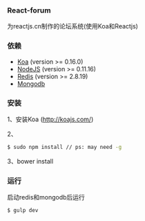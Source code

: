 ###  React-forum
为reactjs.cn制作的论坛系统(使用Koa和Reactjs)

### 依赖
  - [Koa](http://koajs.com/) (version >= 0.16.0)
  - [NodeJS](http://nodejs.org/) (version >= 0.11.16)
  - [Redis](http://redis.io/) (version >= 2.8.19)
  - [Mongodb](http://mongodb.org/)

### 安装
1、安装Koa (http://koajs.com/)

2、
```sh
$ sudo npm install // ps: may need -g
```
3、bower install

### 运行
启动redis和mongodb后运行
```sh
$ gulp dev
```

